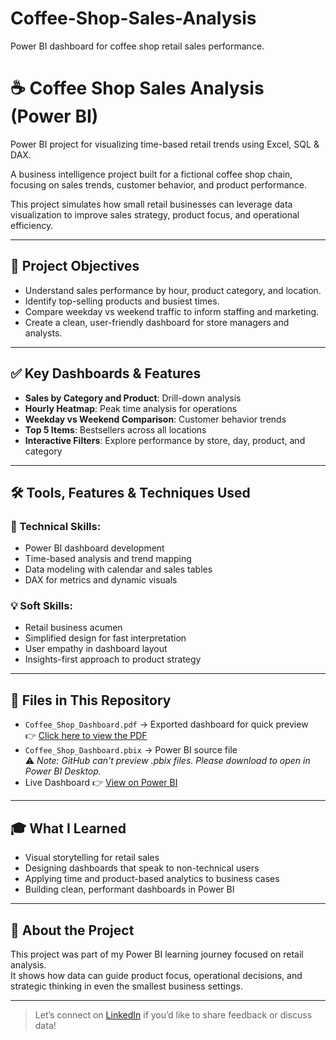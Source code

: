 # Coffee-Shop-Sales-Analysis
Power BI dashboard for coffee shop retail sales performance.


# ☕ Coffee Shop Sales Analysis (Power BI)

Power BI project for visualizing time-based retail trends using Excel, SQL & DAX.

A business intelligence project built for a fictional coffee shop chain, focusing on sales trends, customer behavior, and product performance.

This project simulates how small retail businesses can leverage data visualization to improve sales strategy, product focus, and operational efficiency.

---

## 🎯 Project Objectives

- Understand sales performance by hour, product category, and location.
- Identify top-selling products and busiest times.
- Compare weekday vs weekend traffic to inform staffing and marketing.
- Create a clean, user-friendly dashboard for store managers and analysts.

---

## ✅ Key Dashboards & Features

- **Sales by Category and Product**: Drill-down analysis  
- **Hourly Heatmap**: Peak time analysis for operations  
- **Weekday vs Weekend Comparison**: Customer behavior trends  
- **Top 5 Items**: Bestsellers across all locations  
- **Interactive Filters**: Explore performance by store, day, product, and category

---

## 🛠️ Tools, Features & Techniques Used

### 📌 Technical Skills:
- Power BI dashboard development  
- Time-based analysis and trend mapping  
- Data modeling with calendar and sales tables  
- DAX for metrics and dynamic visuals

### 💡 Soft Skills:
- Retail business acumen  
- Simplified design for fast interpretation  
- User empathy in dashboard layout  
- Insights-first approach to product strategy

---

## 📄 Files in This Repository

- `Coffee_Shop_Dashboard.pdf` → Exported dashboard for quick preview  
  👉 [Click here to view the PDF](https://github.com/JainamJain07/Coffee-Shop-Sales-Analysis/blob/main/Coffee%20Shop%20sales.pdf)
- `Coffee_Shop_Dashboard.pbix` → Power BI source file  
  ⚠️ *Note: GitHub can't preview .pbix files. Please download to open in Power BI Desktop.*  
- Live Dashboard 👉 [View on Power BI](https://app.powerbi.com/view?r=eyJrIjoiMmYzNDA2MzMtNmMzYS00NWI1LWEwNjQtNzllMTlmYjlhYmQwIiwidCI6ImM2ZTU0OWIzLTVmNDUtNDAzMi1hYWU5LWQ0MjQ0ZGM1YjJjNCJ9)


---

## 🎓 What I Learned

- Visual storytelling for retail sales  
- Designing dashboards that speak to non-technical users  
- Applying time and product-based analytics to business cases  
- Building clean, performant dashboards in Power BI

---

## 🚀 About the Project

This project was part of my Power BI learning journey focused on retail analysis.  
It shows how data can guide product focus, operational decisions, and strategic thinking in even the smallest business settings.

---

> Let’s connect on [LinkedIn](https://www.linkedin.com/in/jain-jainam/) if you’d like to share feedback or discuss data!
